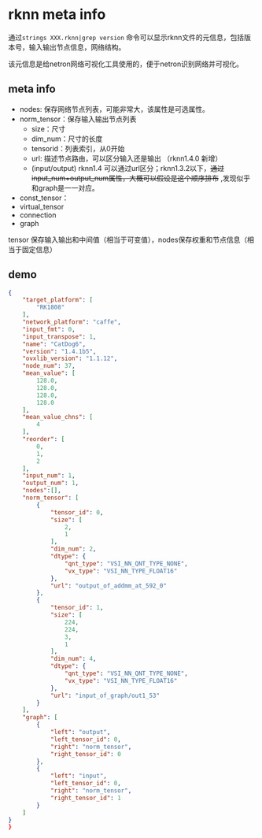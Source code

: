 # rknn meta info

通过`strings XXX.rknn|grep version` 命令可以显示rknn文件的元信息，包括版本号，输入输出节点信息，网络结构。

该元信息是给netron网络可视化工具使用的，便于netron识别网络并可视化。


## meta info

- nodes: 保存网络节点列表，可能非常大，该属性是可选属性。
- norm_tensor：保存输入输出节点列表
    - size：尺寸
    - dim_num：尺寸的长度
    - tensorid：列表索引，从0开始
    - url: 描述节点路由，可以区分输入还是输出 （rknn1.4.0 新增）
    - (input/output) rknn1.4 可以通过url区分；rknn1.3.2以下，~~通过 input_num+output_num属性，大概可以假设是这个顺序排布~~ ,发现似乎和graph是一一对应。
- const_tensor：  
- virtual_tensor
- connection
- graph

tensor 保存输入输出和中间值（相当于可变值），nodes保存权重和节点信息（相当于固定信息）

## demo
``` json
{
    "target_platform": [
        "RK1808"
    ],
    "network_platform": "caffe",
    "input_fmt": 0,
    "input_transpose": 1,
    "name": "CatDog6",
    "version": "1.4.1b5",
    "ovxlib_version": "1.1.12",
    "node_num": 37,
    "mean_value": [
        128.0,
        128.0,
        128.0,
        128.0
    ],
    "mean_value_chns": [
        4
    ],
    "reorder": [
        0,
        1,
        2
    ],
    "input_num": 1,
    "output_num": 1,
    "nodes":[],
    "norm_tensor": [
        {
            "tensor_id": 0,
            "size": [
                2,
                1
            ],
            "dim_num": 2,
            "dtype": {
                "qnt_type": "VSI_NN_QNT_TYPE_NONE",
                "vx_type": "VSI_NN_TYPE_FLOAT16"
            },
            "url": "output_of_addmm_at_592_0"
        },
        {
            "tensor_id": 1,
            "size": [
                224,
                224,
                3,
                1
            ],
            "dim_num": 4,
            "dtype": {
                "qnt_type": "VSI_NN_QNT_TYPE_NONE",
                "vx_type": "VSI_NN_TYPE_FLOAT16"
            },
            "url": "input_of_graph/out1_53"
        }
    ],
    "graph": [
        {
            "left": "output",
            "left_tensor_id": 0,
            "right": "norm_tensor",
            "right_tensor_id": 0
        },
        {
            "left": "input",
            "left_tensor_id": 0,
            "right": "norm_tensor",
            "right_tensor_id": 1
        }
    ]
}
}
```




